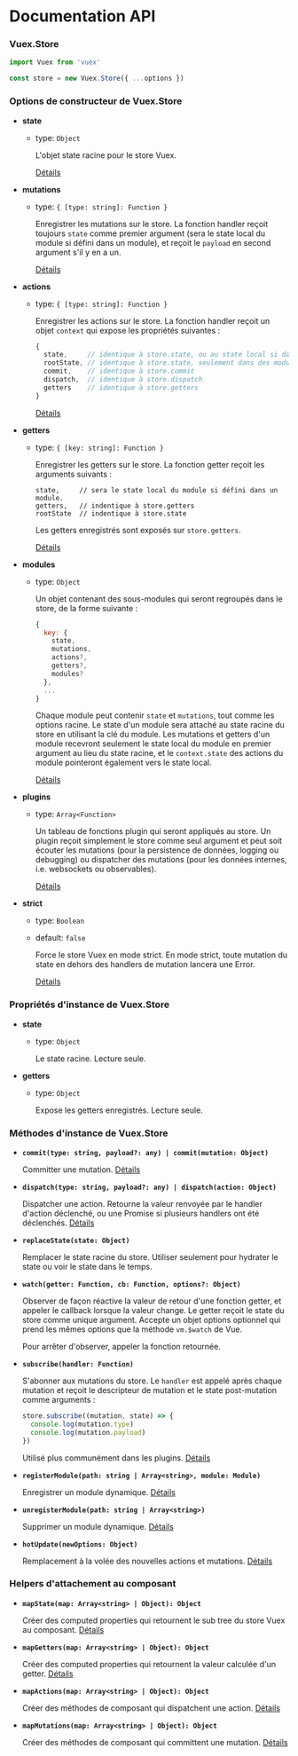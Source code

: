 # Documentation API

### Vuex.Store

``` js
import Vuex from 'vuex'

const store = new Vuex.Store({ ...options })
```

### Options de constructeur de Vuex.Store

- **state**

  - type: `Object`

    L'objet state racine pour le store Vuex.

    [Détails](state.md)

- **mutations**

  - type: `{ [type: string]: Function }`

    Enregistrer les mutations sur le store. La fonction handler reçoit toujours `state` comme premier argument (sera le state local du module si défini dans un module), et reçoit le `payload` en second argument s'il y en a un.

    [Détails](mutations.md)

- **actions**

  - type: `{ [type: string]: Function }`

    Enregistrer les actions sur le store. La fonction handler reçoit un objet `context` qui expose les propriétés suivantes :

    ``` js
    {
      state,     // identique à store.state, ou au state local si dans des modules
      rootState, // identique à store.state, seulement dans des modules
      commit,    // identique à store.commit
      dispatch,  // identique à store.dispatch
      getters    // identique à store.getters
    }
    ```

    [Détails](actions.md)

- **getters**

  - type: `{ [key: string]: Function }`

    Enregistrer les getters sur le store. La fonction getter reçoit les arguments suivants :

    ```
    state,     // sera le state local du module si défini dans un module.
    getters,   // indentique à store.getters
    rootState  // indentique à store.state
    ```
    Les getters enregistrés sont exposés sur `store.getters`.

    [Détails](getters.md)

- **modules**

  - type: `Object`

    Un objet contenant des sous-modules qui seront regroupés dans le store, de la forme suivante :

    ``` js
    {
      key: {
        state,
        mutations,
        actions?,
        getters?,
        modules?
      },
      ...
    }
    ```

    Chaque module peut contenir `state` et `mutations`, tout comme les options racine. Le state d'un module sera attaché au state racine du store en utilisant la clé du module. Les mutations et getters d'un module recevront seulement le state local du module en premier argument au lieu du state racine, et le `context.state` des actions du module pointeront également vers le state local.

    [Détails](modules.md)

- **plugins**

  - type: `Array<Function>`

    Un tableau de fonctions plugin qui seront appliqués au store. Un plugin reçoit simplement le store comme seul argument et peut soit écouter les mutations (pour la persistence de données, logging ou debugging) ou dispatcher des mutations (pour les données internes, i.e. websockets ou observables).

    [Détails](plugins.md)

- **strict**

  - type: `Boolean`
  - default: `false`

    Force le store Vuex en mode strict. En mode strict, toute mutation du state en dehors des handlers de mutation lancera une Error.

    [Détails](strict.md)

### Propriétés d'instance de Vuex.Store

- **state**

  - type: `Object`

    Le state racine. Lecture seule.

- **getters**

  - type: `Object`

    Expose les getters enregistrés. Lecture seule.

### Méthodes d'instance de Vuex.Store

- **`commit(type: string, payload?: any) | commit(mutation: Object)`**

  Committer une mutation. [Détails](mutations.md)

- **`dispatch(type: string, payload?: any) | dispatch(action: Object)`**

  Dispatcher une action. Retourne la valeur renvoyée par le handler d'action déclenché, ou une Promise si plusieurs handlers ont été déclenchés. [Détails](actions.md)

- **`replaceState(state: Object)`**

  Remplacer le state racine du store. Utiliser seulement pour hydrater le state ou voir le state dans le temps.

- **`watch(getter: Function, cb: Function, options?: Object)`**

  Observer de façon réactive la valeur de retour d'une fonction getter, et appeler le callback lorsque la valeur change. Le getter reçoit le state du store comme unique argument. Accepte un objet options optionnel qui prend les mêmes options que la méthode `vm.$watch` de Vue.

  Pour arrêter d'observer, appeler la fonction retournée.

- **`subscribe(handler: Function)`**

  S'abonner aux mutations du store. Le `handler` est appelé après chaque mutation et reçoit le descripteur de mutation et le state post-mutation comme arguments :

  ``` js
  store.subscribe((mutation, state) => {
    console.log(mutation.type)
    console.log(mutation.payload)
  })
  ```

  Utilisé plus communément dans les plugins. [Détails](plugins.md)

- **`registerModule(path: string | Array<string>, module: Module)`**

  Enregistrer un module dynamique. [Détails](modules.md#enregistrement-dynamique-de-module)

- **`unregisterModule(path: string | Array<string>)`**

  Supprimer un module dynamique. [Détails](modules.md#enregistrement-dynamique-de-module)

- **`hotUpdate(newOptions: Object)`**

  Remplacement à la volée des nouvelles actions et mutations. [Détails](hot-reload.md)

### Helpers d'attachement au composant

- **`mapState(map: Array<string> | Object): Object`**

  Créer des computed properties qui retournent le sub tree du store Vuex au composant. [Détails](state.md#le-helper-mapstate)

- **`mapGetters(map: Array<string> | Object): Object`**

  Créer des computed properties qui retournent la valeur calculée d'un getter. [Détails](getters.md#le-helper-mapgetters)

- **`mapActions(map: Array<string> | Object): Object`**

  Créer des méthodes de composant qui dispatchent une action. [Détails](actions.md#dispatcher-des-actions-dans-les-composants)

- **`mapMutations(map: Array<string> | Object): Object`**

  Créer des méthodes de composant qui committent une mutation. [Détails](mutations.md#committer-des-mutations-dans-les-composants)
